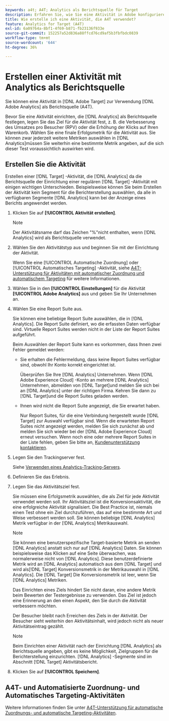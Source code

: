 ```yaml
---
keywords: a4t; A4T; Analytics als Berichtsquelle für Target
description: Erfahren Sie, wie Sie eine Aktivität in Adobe konfigurieren [!DNL Target] , der Adobe Analytics als Berichtsquelle verwendet (A4T).
title: Wie erstelle ich eine Aktivität, die A4T verwendet?
feature: Analytics for Target (A4T)
exl-id: 6a09764a-8bf1-4f69-b871-fb23136f933e
source-git-commit: 152257a52d836a88ffcd76cd9af5b3fbfbdc0839
workflow-type: tm+mt
source-wordcount: '644'
ht-degree: 36%

---
```


# Erstellen einer Aktivität mit Analytics als Berichtsquelle

Sie können eine Aktivität in [!DNL Adobe Target] zur Verwendung [!DNL Adobe Analytics] als Berichtsquelle (A4T).

Bevor Sie eine Aktivität einrichten, die [!DNL Analytics] als Berichtsquelle festlegen, legen Sie das Ziel für die Aktivität fest, z. B. die Verbesserung des Umsatzes pro Besucher (RPV) oder die Erhöhung der Klicks auf Ihren Warenkorb. Wählen Sie eine finale Erfolgsmetrik für die Aktivität aus. Sie können zwar jederzeit weitere Metriken auswählen in [!DNL Analytics]müssen Sie weiterhin eine bestimmte Metrik angeben, auf die sich dieser Test voraussichtlich auswirken wird.

## Erstellen Sie die Aktivität

Erstellen einer [!DNL Target] -Aktivität, die [!DNL Analytics] da die Berichtsquelle der Einrichtung einer regulären [!DNL Target] -Aktivität mit einigen wichtigen Unterschieden. Beispielsweise können Sie beim Erstellen der Aktivität kein Segment für die Berichterstellung auswählen, da alle in verfügbaren Segmente [!DNL Analytics] kann bei der Anzeige eines Berichts angewendet werden.

1. Klicken Sie auf **[!UICONTROL Aktivität erstellen]**.

   >[!NOTE]
   >
   >Der Aktivitätsname darf das Zeichen &quot;%&quot;nicht enthalten, wenn [!DNL Analytics] wird als Berichtsquelle verwendet.

1. Wählen Sie den Aktivitätstyp aus und beginnen Sie mit der Einrichtung der Aktivität.

   Wenn Sie eine [!UICONTROL Automatische Zuordnung] oder [!UICONTROL Automatisches Targeting] -Aktivität, siehe [A4T-Unterstützung für Aktivitäten mit automatischer Zuordnung und automatischem Targeting](/help/main/c-integrating-target-with-mac/a4t/a4t-at-aa.md) für weitere Informationen.

1. Wählen Sie in den **[!UICONTROL Einstellungen]** für die Aktivität **[!UICONTROL Adobe Analytics]** aus und geben Sie Ihr Unternehmen an.
1. Wählen Sie eine Report Suite aus.

   Sie können eine beliebige Report Suite auswählen, die in [!DNL Analytics]. Die Report Suite definiert, wo die erfassten Daten verfügbar sind. Virtuelle Report Suites werden nicht in der Liste der Report Suites aufgeführt.

   Beim Auswählen der Report Suite kann es vorkommen, dass Ihnen zwei Fehler gemeldet werden:

   * Sie erhalten die Fehlermeldung, dass keine Report Suites verfügbar sind, obwohl Ihr Konto korrekt eingerichtet ist.

      Überprüfen Sie Ihre [!DNL Analytics] Unternehmen. Wenn [!DNL Adobe Experience Cloud] -Konto an mehrere [!DNL Analytics] Unternehmen, abmelden von [!DNL Target]und melden Sie sich bei an [!DNL Analytics] unter der richtigen Firma. Kehren Sie dann zu [!DNL Target]und die Report Suites geladen werden.

   * Ihnen wird nicht die Report Suite angezeigt, die Sie erwartet haben.

      Nur Report Suites, für die eine Verbindung hergestellt wurde [!DNL Target] zur Auswahl verfügbar sind. Wenn die erwarteten Report Suites nicht angezeigt werden, melden Sie sich zunächst ab und melden Sie sich wieder bei der [!DNL Adobe Experience Cloud] erneut versuchen.
   Wenn noch eine oder mehrere Report Suites in der Liste fehlen, geben Sie bitte an, [Kundenunterstützung kontaktieren](/help/main/cmp-resources-and-contact-information.md#reference_ACA3391A00EF467B87930A450050077C).

1. Legen Sie den Trackingserver fest.

   Siehe [Verwenden eines Analytics-Tracking-Servers](/help/main/c-integrating-target-with-mac/a4t/analytics-tracking-server.md#task_72077BA7E93C4A65A715A18F32228823).

1. Definieren Sie das Erlebnis.
1. Legen Sie das Aktivitätsziel fest.

   Sie müssen eine Erfolgsmetrik auswählen, die als Ziel für jede Aktivität verwendet werden soll. Ihr Aktivitätsziel ist die Konversionsaktivität, die eine erfolgreiche Aktivität signalisiert. Die Best Practice ist, niemals einen Test ohne ein Ziel durchzuführen, das auf eine bestimmte Art und Weise verbessert werden soll. Sie können beliebige [!DNL Analytics] Metrik verfügbar in der [!DNL Analytics] Metrikauswahl.

   >[!NOTE]
   >
   >Sie können eine benutzerspezifische Target-basierte Metrik an senden [!DNL Analytics] anstatt sich nur auf [!DNL Analytics] Daten. Sie können beispielsweise das Klicken auf eine Seite überwachen, was normalerweise nicht von [!DNL Analytics]. Diese benutzerdefinierte Metrik wird an [!DNL Analytics] automatisch aus dem [!DNL Target] und wird als[!DNL Target] Konversionsmetrik in der Metrikauswahl in [!DNL Analytics]. Die [!DNL Target] Die Konversionsmetrik ist leer, wenn Sie [!DNL Analytics] Metriken.

   Das Einrichten eines Ziels hindert Sie nicht daran, eine andere Metrik beim Bewerten der Testergebnisse zu verwenden. Das Ziel ist jedoch eine Erinnerung an den einen Aspekt, den Sie durch die Aktivität verbessern möchten.

   Der Besucher bleibt nach Erreichen des Ziels in der Aktivität. Der Besucher sieht weiterhin den Aktivitätsinhalt, wird jedoch nicht als neuer Aktivitätseintrag gezählt.

   >[!NOTE]
   >
   >Beim Einrichten einer Aktivität nach der Einrichtung [!DNL Analytics] als Berichtsquelle angeben, gibt es keine Möglichkeit, Zielgruppen für die Berichterstellung einzurichten. [!DNL Analytics] -Segmente sind im Abschnitt [!DNL Target] Aktivitätsbericht.

1. Klicken Sie auf **[!UICONTROL Speichern]**.

## A4T- und Automatisierte Zuordnung- und Automatisches Targeting-Aktivitäten

Weitere Informationen finden Sie unter [A4T-Unterstützung für automatische Zuordnungs- und automatische Targeting-Aktivitäten](/help/main/c-integrating-target-with-mac/a4t/a4t-at-aa.md).
